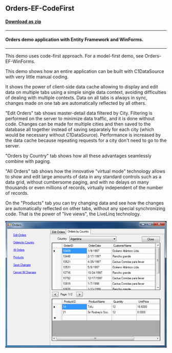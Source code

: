 ## Orders-EF-CodeFirst
#### [Download as zip](https://grapecity.github.io/DownGit/#/home?url=https://github.com/GrapeCity/ComponentOne-WinForms-Samples/tree/master/NetFramework\DataSource\CS\OrdersEFCodeFirst)
____
#### Orders demo application with Entity Framework and WinForms.
____
This demo uses code-first approach. For a model-first demo, see Orders-EF-WinForms.

This demo shows how an entire application can be built with C1DataSource with very little manual coding.

It shows the power of client-side data cache allowing to display and edit data on multiple tabs using a simple single data context,
avoiding difficulties of dealing with multiple contexts.
Data on all tabs is always in sync, changes made on one tab are automatically reflected by all others.

"Edit Orders" tab shows master-detail data filtered by City. Filtering is performed on the server to minimize data traffic, and it is done without code.
Changes can be made for multiple cities and then saved to the database all together instead of saving separately for each city (which would be necessary without C1DataSource).
Performance is increased by the data cache because repeating requests for a city don't need to go to the server.

"Orders by Country" tab shows how all these advantages seamlessly combine with paging.

"All Orders" tab shows how the innovative "virtual mode" technology allows to show and edit large amounts of data in any standard controls such as a data grid,
without cumbersome paging, and with no delays on many thousands or even millions of records, virtually independent of the number of records.

On the "Products" tab you can try changing data and see how the changes are automatically reflected on other tabs, without any special synchronizing code.
That is the power of "live views", the LiveLinq technology.

![screenshot](screenshot.png)
